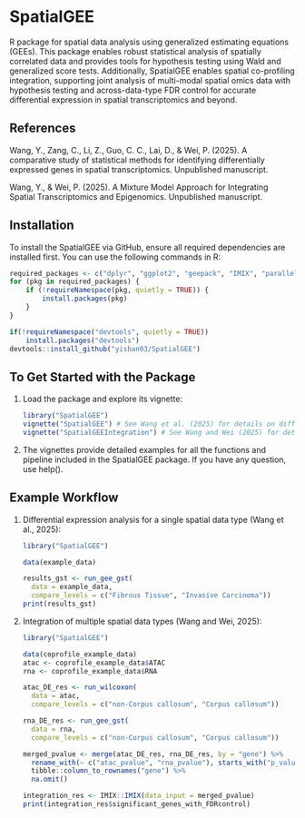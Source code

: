 ﻿# SpatialGEE

R package for spatial data analysis using generalized estimating equations (GEEs). This package enables robust statistical analysis of spatially correlated data and provides tools for hypothesis testing using Wald and generalized score tests. Additionally, SpatialGEE enables spatial co-profiling integration, supporting joint analysis of multi-modal spatial omics data with hypothesis testing and across-data-type FDR control for accurate differential expression in spatial transcriptomics and beyond.

## References

Wang, Y., Zang, C., Li, Z., Guo, C. C., Lai, D., & Wei, P. (2025). A comparative study of statistical methods for identifying differentially expressed genes in spatial transcriptomics. Unpublished manuscript.

Wang, Y., & Wei, P. (2025). A Mixture Model Approach for Integrating Spatial Transcriptomics and Epigenomics. Unpublished manuscript.

## Installation

To install the SpatialGEE via GitHub, ensure all required dependencies are installed first. You can use the following commands in R:

```r
required_packages <- c("dplyr", "ggplot2", "geepack", "IMIX", "parallel", "rmarkdown", "knitr")
for (pkg in required_packages) {
    if (!requireNamespace(pkg, quietly = TRUE)) {
        install.packages(pkg)
    }
}

if(!requireNamespace("devtools", quietly = TRUE))
    install.packages("devtools")
devtools::install_github("yishan03/SpatialGEE")
```

## To Get Started with the Package

1. Load the package and explore its vignette:

   ```r
   library("SpatialGEE")
   vignette("SpatialGEE") # See Wang et al. (2025) for details on differential expression analysis for a single spatial data type
   vignette("SpatialGEEIntegration") # See Wang and Wei (2025) for details on integrating multiple spatial data types
   ```

2. The vignettes provide detailed examples for all the functions and pipeline included in the SpatialGEE package. If you have any question, use help().

## Example Workflow

1. Differential expression analysis for a single spatial data type (Wang et al., 2025):

   ```r
   library("SpatialGEE")

   data(example_data)

   results_gst <- run_gee_gst(
     data = example_data, 
     compare_levels = c("Fibrous Tissue", "Invasive Carcinoma"))
   print(results_gst)
   ```

2. Integration of multiple spatial data types (Wang and Wei, 2025):

   ```r
   library("SpatialGEE")

   data(coprofile_example_data)
   atac <- coprofile_example_data$ATAC
   rna <- coprofile_example_data$RNA

   atac_DE_res <- run_wilcoxon(
     data = atac, 
     compare_levels = c("non-Corpus callosum", "Corpus callosum"))

   rna_DE_res <- run_gee_gst(
     data = rna, 
     compare_levels = c("non-Corpus callosum", "Corpus callosum"))

   merged_pvalue <- merge(atac_DE_res, rna_DE_res, by = "gene") %>%
     rename_with(~ c("atac_pvalue", "rna_pvalue"), starts_with("p_value")) %>%
     tibble::column_to_rownames("gene") %>%
     na.omit()

   integration_res <- IMIX::IMIX(data_input = merged_pvalue)
   print(integration_res$significant_genes_with_FDRcontrol)
   ```
